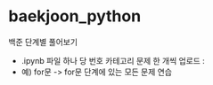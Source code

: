# baekjoon_python
백준 단계별 풀어보기
- .ipynb 파일 하나 당 번호 카테고리 문제 한 개씩 업로드 :
- 예) for문 -> for문 단계에 있는 모든 문제 연습

